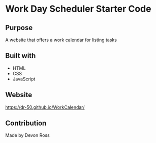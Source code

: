 # Work Day Scheduler Starter Code

## Purpose
A website that offers a work calendar for listing tasks

## Built with 
* HTML
* CSS
* JavaScript

## Website
https://dr-50.github.io/WorkCalendar/

## Contribution
Made by Devon Ross